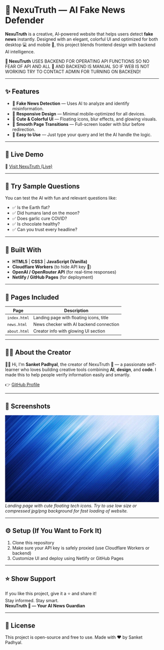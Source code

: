 # 🔗 NexuTruth — AI Fake News Defender

**NexuTruth** is a creative, AI-powered website that helps users detect **fake news** instantly. Designed with an elegant, colorful UI and optimized for both desktop 💻 and mobile 📱, this project blends frontend design with backend AI intelligence.

**🔗 NexuTruth** USES BACKEND FOR OPERATING API FUNCTIONS SO NO FEAR OF API AND ALL 🔐 AND BACKEND IS MANUAL SO IF WEB IS NOT WORKING TRY TO CONTACT ADMIN FOR TURNING ON BACKEND!

---

## ✨ Features

- 🎯 **Fake News Detection** — Uses AI to analyze and identify misinformation.
- 📱 **Responsive Design** — Minimal mobile-optimized for all devices.
- 🌈 **Cute & Colorful UI** — Floating icons, blur effects, and glowing visuals.
- 🔁 **Smooth Page Transitions** — Full-screen loader with blur before redirection.
- 🧠 **Easy to Use** — Just type your query and let the AI handle the logic.

---

## 🚀 Live Demo

🔗 [Visit NexuTruth (Live)](https://resplendent-zabaione-82cf2d.netlify.app)

---

## 🧪 Try Sample Questions

You can test the AI with fun and relevant questions like:

- ✅ Is the Earth flat?
- ✅ Did humans land on the moon?
- ✅ Does garlic cure COVID?
- ✅ Is chocolate healthy?
- ✅ Can you trust every headline?

---

## 🧱 Built With

- **HTML5** | **CSS3** | **JavaScript (Vanilla)**
- **Cloudflare Workers** (to hide API key 🔐)
- **OpenAI / OpenRouter API** (for real-time responses)
- **Netlify / GitHub Pages** (for deployment)

---

## 📂 Pages Included

| Page        | Description                             |
|-------------|-----------------------------------------|
| `index.html` | Landing page with floating icons, title |
| `news.html`  | News checker with AI backend connection |
| `about.html` | Creator info with glowing UI section    |

---

## 👨‍💻 About the Creator

🙋‍♂️ Hi, I’m **Sanket Padhyal**, the creator of NexuTruth 🔗 — a passionate self-learner who loves building creative tools combining **AI**, **design**, and **code**. I made this to help people verify information easily and smartly.

👉 [GitHub Profile](https://github.com/sanketpadhyal)

---

## 📸 Screenshots

![Landing](assets/bg.png)
*Landing page with cute floating tech icons.*
*Try to use low size or compressed jpg/png background for fast loading of website.*

---

## ⚙️ Setup (If You Want to Fork It)

1. Clone this repository
2. Make sure your API key is safely proxied (use Cloudflare Workers or backend)
3. Customize UI and deploy using Netlify or GitHub Pages

---

## ⭐ Show Support

If you like this project, give it a ⭐ and share it!  
Stay informed. Stay smart.  
**NexuTruth 🔗 — Your AI News Guardian**

---

## 📄 License

This project is open-source and free to use. Made with ❤ by Sanket Padhyal.
